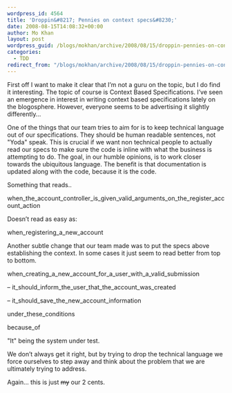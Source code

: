 ```yaml
---
wordpress_id: 4564
title: 'Droppin&#8217; Pennies on context specs&#8230;'
date: 2008-08-15T14:08:32+00:00
author: Mo Khan
layout: post
wordpress_guid: /blogs/mokhan/archive/2008/08/15/droppin-pennies-on-context-specs.aspx
categories:
  - TDD
redirect_from: "/blogs/mokhan/archive/2008/08/15/droppin-pennies-on-context-specs.aspx/"
---
```

First off I want to make it clear that I&#8217;m not a guru on the topic, but I do find it interesting. The topic of course is Context Based Specifications. I&#8217;ve seen an emergence in interest in writing context based specifications lately on the blogosphere. However, everyone seems to be advertising it slightly differently&#8230; 

One of the things that our team tries to aim for is to keep technical language out of our specifications. They should be human readable sentences, not "Yoda" speak. This is crucial if we want non technical people to actually read our specs to make sure the code is inline with what the business is attempting to do. The goal, in our humble opinions, is to work closer towards the ubiquitous language. The benefit is that documentation is updated along with the code, because it is the code.

Something that reads..

when\_the\_account\_controller\_is\_given\_valid\_arguments\_on\_the\_register\_account\_action

Doesn&#8217;t read as easy as:

when\_registering\_a\_new\_account

Another subtle change that our team made was to put the specs above establishing the context. In some cases it just seem to read better from top to bottom.

when\_creating\_a\_new\_account\_for\_a\_user\_with\_a\_valid_submission

&#8211; it\_should\_inform\_the\_user\_that\_the\_account\_was_created

&#8211; it\_should\_save\_the\_new\_account\_information

under\_these\_conditions

because_of

"It" being the system under test.

We don&#8217;t always get it right, but by trying to drop the technical language we force ourselves to step away and think about the problem that we are ultimately trying to address.

Again&#8230; this is just <del>my</del> our 2 cents.